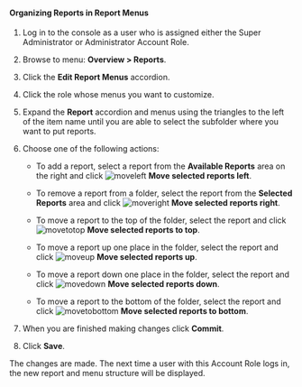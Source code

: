 #### Organizing Reports in Report Menus

1. Log in to the console as a user who is assigned either the Super Administrator or Administrator Account Role.

2. Browse to menu: **Overview > Reports**.

3. Click the **Edit Report Menus** accordion.

4. Click the role whose menus you want to customize.

5. Expand the **Report** accordion and menus using the triangles to the left of the item name until you are able to select the subfolder where you want to put reports.

6. Choose one of the following actions:

    - To add a report, select a report from the **Available Reports** area on the right and click ![moveleft](../images/moveleft.png) **Move selected reports left**.

    - To remove a report from a folder, select the report from the **Selected Reports** area and click ![moveright](../images/moveright.png) **Move selected reports right**.

    - To move a report to the top of the folder, select the report and click ![movetotop](../images/movetotop.png) **Move selected reports to top**.

    - To move a report up one place in the folder, select the report and click ![moveup](../images/moveup.png) **Move selected reports up**.

    - To move a report down one place in the folder, select the report and click ![movedown](../images/movedown.png) **Move selected reports down**.

    - To move a report to the bottom of the folder, select the report and click ![movetobottom](../images/movetobottom.png) **Move selected reports to bottom**.

7. When you are finished making changes click **Commit**.

8. Click **Save**.

The changes are made. The next time a user with this Account Role logs in, the new report and menu structure will be displayed.
